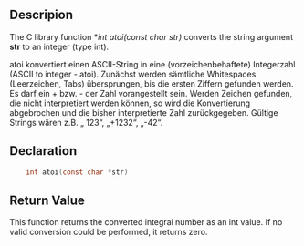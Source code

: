 ## Descripion 

The C library function **int atoi(const char *str)** converts the string argument **str** to an integer (type int).

atoi konvertiert einen ASCII-String in eine (vorzeichenbehaftete) Integerzahl (ASCII to integer - atoi).
Zunächst werden sämtliche Whitespaces (Leerzeichen, Tabs) übersprungen, bis die ersten Ziffern gefunden werden. Es darf ein + bzw. - der Zahl vorangestellt sein.
Werden Zeichen gefunden, die nicht interpretiert werden können, so wird die Konvertierung abgebrochen und die bisher interpretierte Zahl zurückgegeben.
Gültige Strings wären z.B. „ 123“, „+1232“, „-42“.

## Declaration
```c 
	int atoi(const char *str)
```
## Return Value

This function returns the converted integral number as an int value. If no valid conversion could be performed, it returns zero.